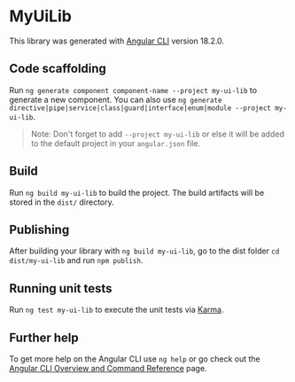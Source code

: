 # MyUiLib

This library was generated with [Angular CLI](https://github.com/angular/angular-cli) version 18.2.0.

## Code scaffolding

Run `ng generate component component-name --project my-ui-lib` to generate a new component. You can also use `ng generate directive|pipe|service|class|guard|interface|enum|module --project my-ui-lib`.
> Note: Don't forget to add `--project my-ui-lib` or else it will be added to the default project in your `angular.json` file. 

## Build

Run `ng build my-ui-lib` to build the project. The build artifacts will be stored in the `dist/` directory.

## Publishing

After building your library with `ng build my-ui-lib`, go to the dist folder `cd dist/my-ui-lib` and run `npm publish`.

## Running unit tests

Run `ng test my-ui-lib` to execute the unit tests via [Karma](https://karma-runner.github.io).

## Further help

To get more help on the Angular CLI use `ng help` or go check out the [Angular CLI Overview and Command Reference](https://angular.dev/tools/cli) page.
